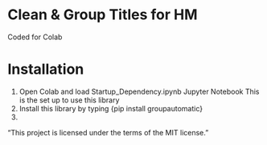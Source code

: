 # Clean & Group Titles for HM

Coded for Colab

# Installation

1. Open Colab and load Startup_Dependency.ipynb Jupyter Notebook
   This is the set up to use this library
2. Install this library by typing
   {pip install groupautomatic}
3. 




“This project is licensed under the terms of the MIT license.”
